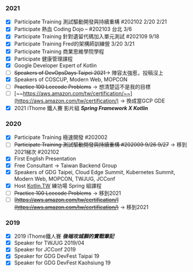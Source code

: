 ### 2021
-  [x] Participate Training 測試驅動開發與持續重構 #202102 2/20 2/21
-   [x] Participate 熱血 Coding Dojo – #202103 台北 3/6
-   [x] Participate Training 針對遺留代碼加入單元測試 #202109 9/18
-   [x] Participate Training Fred的架構師訓練營 3/20 3/21
-   [x] Participate Training 商業思維學院學程
-   [x] Participate 健康管理課程
-   [x] Google Developer Expert of Kotlin
-   [ ] ~~Speakers of DevOpsDays Taipei 2021~~→ 陣容太強惹，投稿沒上
-   [x] Speakers of COSCUP, Modern Web, MOPCON
-   [ ] ~~Practice 100 Leecode Problems~~ → 想清楚這不是我的目標
-   [ ] [~~https://aws.amazon.com/tw/certification/~~](https://aws.amazon.com/tw/certification/) → 換成當GCP GDE
-   [x] 2021 iThome 鐵人賽 影片組 _**Spring Framework X Kotlin**_

### 2020

-   [x] Participate Training 極速開發 #202002
-   [ ] ~~Participate Training 測試驅動開發與持續重構 #202009 9/26 9/27~~ → 移到2021梯次 #202102
-   [x] First English Presentation
-   [x] Free Consultant -> Taiwan Backend Group
-   [x] Speakers of GDG Taipei, Cloud Edge Summit, Kubernetes Summit, Modern Web, MOPCON, TWJUG, JCConf
-   [x] Host [Kotlin.TW](http://Kotlin.TW) 練功場 Spring 組課程
-   [ ] ~~Practice 100 Leecode Problems~~ → 移到2021
-   [ ] ~~[](https://aws.amazon.com/tw/certification/)[https://aws.amazon.com/tw/certification/](https://aws.amazon.com/tw/certification/)~~ → 移到2021

### 2019

-   [x] 2019 iThome鐵人賽 _**後端攻城獅的實戰筆記**_
-   [x] Speaker for TWJUG 2019/04
-   [x] Speaker for JCConf 2019
-   [x] Speaker for GDG DevFest Taipai 19
-   [x] Speaker for GDG DevFest Kaohsiung 19